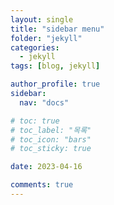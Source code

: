 ```yaml
---
layout: single
title: "sidebar menu"
folder: "jekyll"
categories:
  - jekyll
tags: [blog, jekyll]

author_profile: true
sidebar:
  nav: "docs"

# toc: true
# toc_label: "목록"
# toc_icon: "bars"
# toc_sticky: true

date: 2023-04-16

comments: true
---
```

